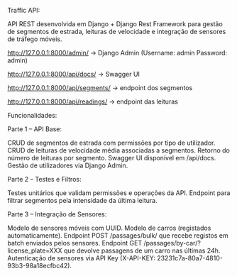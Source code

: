 Traffic API:

API REST desenvolvida em Django + Django Rest Framework para gestão de segmentos de estrada, leituras de velocidade e integração de sensores de tráfego móveis.

http://127.0.0.1:8000/admin/
→ Django Admin (Username: admin Password: admin)

http://127.0.0.1:8000/api/docs/
→ Swagger UI

http://127.0.0.1:8000/api/segments/
→ endpoint dos segmentos

http://127.0.0.1:8000/api/readings/
→ endpoint das leituras

Funcionalidades:

Parte 1 – API Base:

CRUD de segmentos de estrada com permissões por tipo de utilizador.
CRUD de leituras de velocidade média associadas a segmentos.
Retorno do número de leituras por segmento.
Swagger UI disponível em /api/docs.
Gestão de utilizadores via Django Admin.

Parte 2 – Testes e Filtros:

Testes unitários que validam permissões e operações da API.
Endpoint para filtrar segmentos pela intensidade da última leitura.

Parte 3 – Integração de Sensores:

Modelo de sensores móveis com UUID.
Modelo de carros (registados automaticamente).
Endpoint POST /passages/bulk/ que recebe registos em batch enviados pelos sensores.
Endpoint GET /passages/by-car/?license_plate=XXX que devolve passagens de um carro nas últimas 24h.
Autenticação de sensores via API Key (X-API-KEY: 23231c7a-80a7-4810-93b3-98a18ecfbc42).
